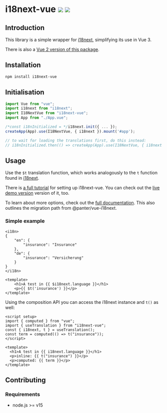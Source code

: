 # i18next-vue <a href="https://www.npmjs.com/package/i18next-vue"><img src="https://badgen.net/npm/v/i18next-vue"></a> <img src="https://badgen.net/npm/types/i18next-vue">

## Introduction

This library is a simple wrapper for [i18next](https://www.i18next.com), simplifying its use in Vue 3.

There is also a [Vue 2 version of this package](https://github.com/i18next/i18next-vue/tree/vue-2).

## Installation

```bash
npm install i18next-vue
```

## Initialisation

```typescript
import Vue from "vue";
import i18next from "i18next";
import I18NextVue from "i18next-vue";
import App from "./App.vue";

/*const i18nInitialized = */i18next.init({ ... });
createApp(App).use(I18NextVue, { i18next }).mount('#app');

// to wait for loading the translations first, do this instead:
// i18nInitialized.then(() => createApp(App).use(I18NextVue, { i18next }).mount('#app'));
```

## Usage

Use the `$t` translation function, which works analogously to the `t` function found in [i18next](https://www.i18next.com/overview/api#t).

There is [a full tutorial](https://dev.to/adrai/how-to-properly-internationalize-a-vue-application-using-i18next-1doj) for setting up i18next-vue. You can check out the [live demo version](https://codesandbox.io/s/i18next-vue-example-gi55to) version of it, too.

To learn about more options, check out the [full documentation](https://i18next.github.io/i18next-vue/). This also outlines the migration path from @panter/vue-i18next.

### Simple example

```vue
<i18n>
{
    "en": {
        "insurance": "Insurance"
    },
    "de": {
        "insurance": "Versicherung"
    }
}
</i18n>

<template>
    <h1>A test in {{ $i18next.language }}</h1>
    <p>{{ $t('insurance') }}</p>
</template>
```

Using the composition API you can access the i18next instance and `t()` as well:
```vue
<script setup>
import { computed } from "vue";
import { useTranslation } from "i18next-vue";
const { i18next, t } = useTranslation();
const term = computed(() => t("insurance"));
</script>

<template>
  <h1>A test in {{ i18next.language }}</h1>
  <p>inline: {{ t("insurance") }}</p>
  <p>computed: {{ term }}</p>
</template>
```

## Contributing

### Requirements
- node.js >= v15
